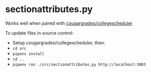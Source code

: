 sectionattributes.py
====================

Works well when paired with [cougargrades/collegescheduler](https://github.com/cougargrades/collegescheduler)

To update files in source control:
- Setup cougargrades/collegescheduler, then:
- `cd src`
- `pipenv install`
- `cd ..`
- `pipenv run ./src/sectionattributes.py http://localhost:3003`